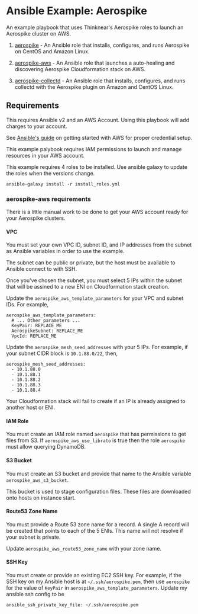 Ansible Example: Aerospike
==========================

An example playbook that uses Thinknear's Aerospike roles to launch an Aerospike cluster on AWS.

  1. [aerospike](https://galaxy.ansible.com/ThinkNear/aerospike/) - An Ansible role that installs, configures, and runs Aerospike on CentOS and Amazon Linux.

  2. [aerospike-aws](https://galaxy.ansible.com/ThinkNear/aerospike-aws/) - An Ansible role that launches a auto-healing and discovering Aerospike Cloudformation stack on AWS.

  3. [aerospike-collectd](https://galaxy.ansible.com/ThinkNear/aerospike-collectd/) - An Ansible role that installs, configures, and runs collectd with the Aerospike plugin on Amazon and CentOS Linux.

## Requirements 

This requires Ansible v2 and an AWS Account. Using this playbook will add charges to your account.

See [Ansible's guide](http://docs.ansible.com/ansible/guide_aws.html) on getting started with AWS for proper credential setup.

This example palybook requires IAM permissions to launch and manage resources in your AWS account.

This example requires 4 roles to be installed. Use ansible galaxy to update the roles when the versions change.

    ansible-galaxy install -r install_roles.yml

### aerospike-aws requirements

There is a little manual work to be done to get your AWS account ready for your Aerospike clusters.

#### VPC

You must set your own VPC ID, subnet ID, and IP addresses from the subnet as Ansible variables in order to use the example.

The subnet can be public or private, but the host must be available to Ansible connect to with SSH.

Once you've chosen the subnet, you must select 5 IPs within the subnet that will be assined to a new ENI on Cloudformation stack creation.

Update the `aerospike_aws_template_parameters` for your VPC and subnet IDs. For example,

    aerospike_aws_template_parameters:
      # ... Other parameters ...
      KeyPair: REPLACE_ME
      AerospikeSubnet: REPLACE_ME
      VpcId: REPLACE_ME

Update the `aerospike_mesh_seed_addresses` with your 5 IPs. For example, if your subnet CIDR block is `10.1.88.0/22`, then,

    aerospike_mesh_seed_addresses:
      - 10.1.88.0
      - 10.1.88.1
      - 10.1.88.2
      - 10.1.88.3
      - 10.1.88.4

Your Cloudformation stack will fail to create if an IP is already assigned to another host or ENI.

#### IAM Role

You must create an IAM role named `aerospike` that has permissions to get files from S3.
If `aerospike_aws_use_librato` is true then the role `aerospike` must allow querying DynamoDB.

#### S3 Bucket

You must create an S3 bucket and provide that name to the Ansible variable `aerospike_aws_s3_bucket`.

This bucket is used to stage configuration files.
These files are downloaded onto hosts on instance start.

#### Route53 Zone Name

You must provide a Route 53 zone name for a record. A single A record will be created that points to each of the 5 ENIs. This name will not resolve if your subnet is private.

Update `aerospike_aws_route53_zone_name` with your zone name.

#### SSH Key

You must create or provide an existing EC2 SSH key. For example, if the SSH key on my Ansible host is at `~/.ssh/aerospike.pem`, then use `aerospike` for the value of `KeyPair` in `aerospike_aws_template_parameters`. Update my ansible ssh config to be

    ansible_ssh_private_key_file: ~/.ssh/aerospike.pem
